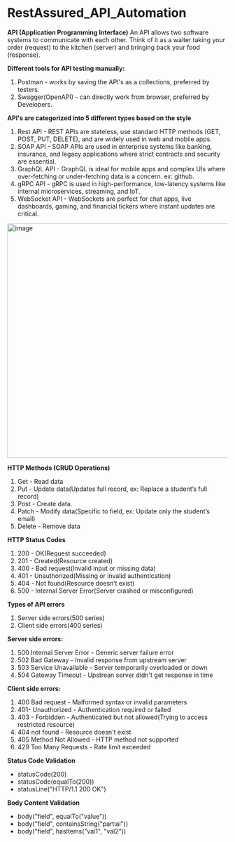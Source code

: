# RestAssured_API_Automation

**API (Application Programming Interface)**
An API allows two software systems to communicate with each other. Think of it as a waiter taking your order (request) to the kitchen (server) and bringing back your food (response).

**Different tools for API testing manually:**
1. Postman - works by saving the API's as a collections, preferred by testers.
2. Swagger(OpenAPI) - can directly work from browser, preferred by Developers.

**API's are categorized into 5 different types based on the style**
1. Rest API - REST APIs are stateless, use standard HTTP methods (GET, POST, PUT, DELETE), and are widely used in web and mobile apps.
2. SOAP API - SOAP APIs are used in enterprise systems like banking, insurance, and legacy applications where strict contracts and security are essential.
3. GraphQL API - GraphQL is ideal for mobile apps and complex UIs where over-fetching or under-fetching data is a concern. ex: github.
4. gRPC API - gRPC is used in high-performance, low-latency systems like internal microservices, streaming, and IoT.
5. WebSocket API - WebSockets are perfect for chat apps, live dashboards, gaming, and financial tickers where instant updates are critical.

<img width="1047" height="534" alt="image" src="https://github.com/user-attachments/assets/e0263abf-b045-4a7f-972a-e4b448c6d58d" />

**HTTP Methods (CRUD Operations)**
1. Get - Read data
2. Put - Update data(Updates full record, ex: Replace a student’s full record)
3. Post - Create data. 
4. Patch - Modify data(Specific to field, ex: Update only the student’s email)
5. Delete - Remove data

**HTTP Status Codes**
1. 200 - OK(Request succeeded)
2. 201 - Created(Resource created)
3. 400 - Bad request(Invalid input or missing data)
4. 401 - Unauthorized(Missing or invalid authentication)
5. 404 - Not found(Resource doesn’t exist)
6. 500 - Internal Server Error(Server crashed or misconfigured)

**Types of API errors**
1. Server side errors(500 series)
2. Client side errors(400 series)

**Server side errors:**
1. 500 Internal Server Error - Generic server failure error
2. 502 Bad Gateway - Invalid response from upstream server
3. 503 Service Unavailable - Server temporarily overloaded or down
4. 504 Gateway Timeout - Upstrean server didn't get response in time

**Client side errors:**
1. 400 Bad request - Malformed syntax or invalid parameters
2. 401- Unauthorized - Authentication required or failed
3. 403 - Forbidden  - Authenticated but not allowed(Trying to access restricted resource)
4. 404 not found - Resource doesn't exist
5. 405 Method Not Allowed - HTTP method not supported
6. 429 Too Many Requests - Rate limit exceeded

**Status Code Validation**
- statusCode(200)
- statusCode(equalTo(200))
- statusLine("HTTP/1.1 200 OK")
  
**Body Content Validation**
- body("field", equalTo("value"))
- body("field", containsString("partial"))
- body("field", hasItems("val1", "val2"))



   

